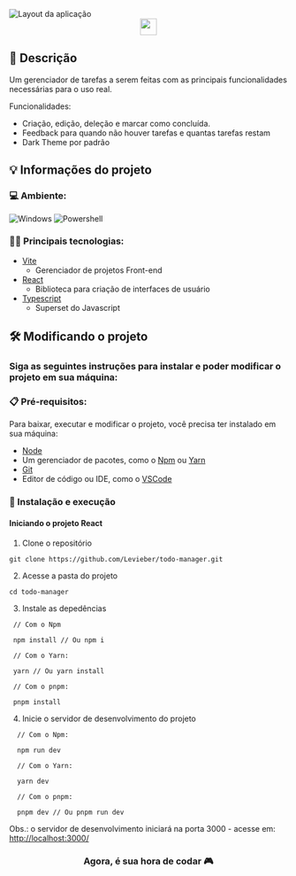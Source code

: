 <div>
  <img 
     src="https://user-images.githubusercontent.com/104157600/210279759-4a7f547f-1522-4350-aa20-50ececde022e.png" 
     alt="Layout da aplicação"
  >
</div>
<div align="center">
  <img height="30" src="https://img.shields.io/badge/Made%20for-VSCode-1f425f.svg"/>
</div>

## 💭 Descrição

<p>Um gerenciador de tarefas a serem feitas com as principais funcionalidades necessárias para o uso real.</p>
<p>Funcionalidades: </p>

- Criação, edição, deleção e marcar como concluída.
- Feedback para quando não houver tarefas e quantas tarefas restam
- Dark Theme por padrão

## 💡 Informações do projeto

### 💻 Ambiente: 
![Windows](https://img.shields.io/badge/Windows-0078D6?style=for-the-badge&logo=windows&logoColor=white)
![Powershell](https://img.shields.io/badge/Powershell-2CA5E0?style=for-the-badge&logo=powershell&logoColor=white)

### 👨‍💻 Principais tecnologias:

- [Vite](https://vitejs.dev/)
  - Gerenciador de projetos Front-end
- [React](https://beta.reactjs.org/)
  - Biblioteca para criação de interfaces de usuário
- [Typescript](https://www.typescriptlang.org/)
  - Superset do Javascript

## 🛠️ Modificando o projeto

### Siga as seguintes instruções para instalar e poder modificar o projeto em sua máquina:

### 📋 Pré-requisitos:

Para baixar, executar e modificar o projeto, você precisa ter instalado em sua máquina: 
* [Node](https://nodejs.org/en/)
* Um gerenciador de pacotes, como o [Npm](https://nodejs.org/en/) ou [Yarn](https://classic.yarnpkg.com/lang/en/docs/install/)
* [Git](https://git-scm.com/downloads)
* Editor de código ou IDE, como o [VSCode](https://code.visualstudio.com/Download)

### 🔧 Instalação e execução

#### Iniciando o projeto React

1. Clone o repositório
```
git clone https://github.com/Levieber/todo-manager.git
```
2. Acesse a pasta do projeto
```
cd todo-manager
```
3. Instale as depedências
```
 // Com o Npm

 npm install // Ou npm i
 
 // Com o Yarn:
 
 yarn // Ou yarn install
 
 // Com o pnpm:
 
 pnpm install
```
4. Inicie o servidor de desenvolvimento do projeto
```
  // Com o Npm:
  
  npm run dev
  
  // Com o Yarn:
  
  yarn dev
  
  // Com o pnpm:
  
  pnpm dev // Ou pnpm run dev
```

Obs.: o servidor de desenvolvimento iniciará na porta 3000 - acesse em: <http://localhost:3000/>

<h3 align="center">Agora, é sua hora de codar 🎮</h3>
